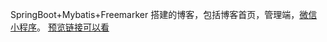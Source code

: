 
SpringBoot+Mybatis+Freemarker 搭建的博客，包括博客首页，管理端，[微信小程序](https://github.com/zhangpanxing/blogWxOpen)。
[预览链接可以看](https://zpxblogs.com)
